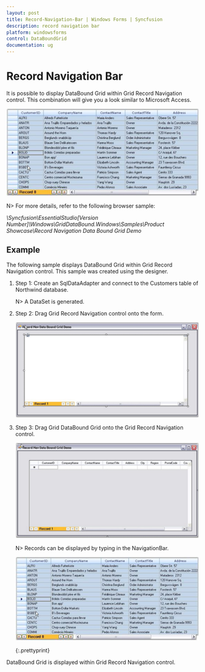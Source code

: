 ```yaml
---
layout: post
title: Record-Navigation-Bar | Windows Forms | Syncfusion
description: record navigation bar
platform: windowsforms
control: DataBoundGrid
documentation: ug
---
```


# Record Navigation Bar

It is possible to display DataBound Grid within Grid Record Navigation control. This combination will give you a look similar to Microsoft Access.

![](Record-Navigation-Bar_images/Record-Navigation-Bar_img1.jpeg)



N> For more details, refer to the following browser sample:

_<Install Location>\Syncfusion\EssentialStudio\[Version Number]\Windows\GridDataBound.Windows\Samples\Product Showcase\Record Navigation Data Bound Grid Demo_

## Example

The following sample displays DataBound Grid within Grid Record Navigation control. This sample was created using the designer. 

1. Step 1: Create an SqlDataAdapter and connect to the Customers table of Northwind database. 

   

   N> A DataSet is generated.

2. Step 2: Drag Grid Record Navigation control onto the form.

   ![](Record-Navigation-Bar_images/Record-Navigation-Bar_img4.png) 





3. Step 3: Drag Grid DataBound Grid onto the Grid Record Navigation control.

   ![](Record-Navigation-Bar_images/Record-Navigation-Bar_img5.png) 



   N> Records can be displayed by typing in the NavigationBar.

   ![](Record-Navigation-Bar_images/Record-Navigation-Bar_img7.jpeg) 

   {:.prettyprint}



DataBound Grid is displayed within Grid Record Navigation control.

